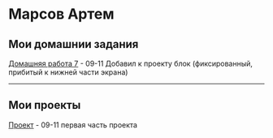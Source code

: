 # Марсов Артем
## Мои домашнии задания  
[Домашняя работа 7](fobos78.github.io/homework/ "Моя домашка") - 09-11 Добавил к проекту блок (фиксированный, прибитый к нижней части экрана)  

-------------------------------------------------------------------------------------------------------------------------------------
## Мои проекты  
[Проект](fobos78.github.io/project1/ "проект") - 09-11 первая часть проекта
